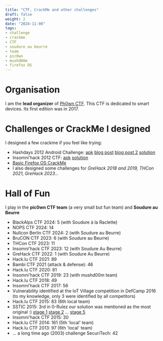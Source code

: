 ```yaml
---
title: "CTF, CrackMe and other challenges"
draft: false
weight: 2
date: "2024-11-08"
tags:
- challenge
- crackme
- CTF
- soudure au beurre
- team
- pic0wn
- mushd00m
- firefox OS
---
```


# Organisation

I am the **lead organizer** of [Ph0wn CTF](https://ph0wn.org). This CTF is dedicated to smart devices. Its first edition was in 2017.

# Challenges or CrackMe I designed

I designed a few crackme if you feel like trying:

- Hashdays 2012 Android Challenge: [apk](./hashdays-challenge.apk) [blog post](http://blog.fortinet.com/post/hashdays-android-challenge-win-a-fortigate) [blog post 2](http://blog.fortinet.com/post/hashdays-android-challenge-the-solution) [solution](./hashdayschallenge.pdf)
- Insomni'hack 2012 CTF: [apk](./insomnidroid.apk) [solution](./insomnichallenge.pdf)
- [Basic Firefox OS CrackMe](https://github.com/cryptax/firecrackme)
- I also designed some challenges for *GreHack 2018 and 2019, THCon 2021, GreHack 2023...*

# Hall of Fun

I play in the **pic0wn CTF team** (a very small but fun team) and **Soudure au Beurre**

- BlackAlps CTF 2024: 5 (with Soudure à la Raclette)
- NOPS CTF 2024: 14
- Nullcon Berlin CTF 2024: 2 (with Soudure au Beurre)
- BruCON CTF 2023: 6 (with Soudure au Beurre)
- THCon CTF 2023: 11
- Insomni'hack CTF 2023: 12 (with Soudure Au Beurre)
- GreHack CTF 2022: 1 (with Soudure Au Beurre)
- Hack.lu CTF 2021: 89
- Bambi CTF 2021 (attack & defense): 46
- Hack.lu CTF 2020: 81
- Insomni'hack CTF 2019: 23 (with mushd00m team)
- Hack.lu CTF 2018: 49
- Insomni'hack CTF 2017: 56 
- Vulnerability identified at the IoT Village competition in DefCamp 2016 (to my knowledge, only 3 were identified by all competitors)
- Hack.lu CTF 2015: 83 (6th local team)
- SSTIC 2015: 3rd in 0-Rulez our solution was mentioned as the most original :) [stage 1](https://pico.masdescrocodiles.fr/static/uploads/BD/pico-sstic-stage1.png) [stage 2](https://pico.masdescrocodiles.fr/static/uploads/BD/pico-sstic-stage2.png)  ... [stage 5](https://pico.masdescrocodiles.fr/static/uploads/BD/pico-sstic-stage5.png)
- Insomni'hack CTF 2015: 30
- Hack.lu CTF 2014: 161 (5th 'local' team)
- Hack.lu CTF 2013: 97 (6th 'local' team)
- ... a long time ago (2003) challenge SecuriTech: 42
